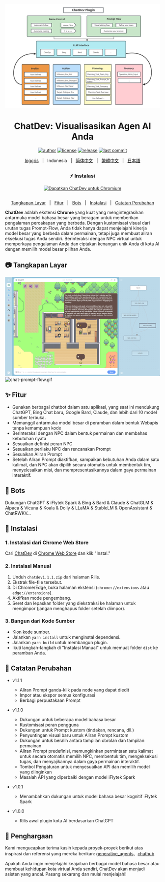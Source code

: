 <p align="center">
    <img src="./screenshots/chatgpt_architecture.svg">
</p>
<h1 align="center">ChatDev: Visualisasikan Agen AI Anda</h1>

<div align="center">

[![author][author-image]][author-url]
[![license][license-image]][license-url]
[![release][release-image]][release-url]
[![last commit][last-commit-image]][last-commit-url]

[Inggris](README.md) &nbsp;&nbsp;|&nbsp;&nbsp; Indonesia &nbsp;&nbsp;|&nbsp;&nbsp; [简体中文](README_ZH-CN.md) &nbsp;&nbsp;|&nbsp;&nbsp; [繁體中文](README_ZH-TW.md) &nbsp;&nbsp;|&nbsp;&nbsp; [日本語](README_JA.md)
##

### ⚡️ Instalasi

<a href="https://chrome.google.com/webstore/detail/chatdev-visualize-your-ai/dopllopmmfnghbahgbdejnkebfcmomej?utm_source=github"><img src="https://user-images.githubusercontent.com/64502893/231991498-8df6dd63-727c-41d0-916f-c90c15127de3.png" width="200" alt="Dapatkan ChatDev untuk Chromium"></a>

##

[Tangkapan Layar](#-tangkapan-layar) &nbsp;&nbsp;|&nbsp;&nbsp; [Fitur](#-fitur) &nbsp;&nbsp;|&nbsp;&nbsp; [Bots](#-bots) &nbsp;&nbsp;|&nbsp;&nbsp; [Instalasi](#-instalasi) &nbsp;&nbsp;|&nbsp;&nbsp; [Catatan Perubahan](#-catatan-perubahan)

[author-image]: https://img.shields.io/badge/author-10cl-blue.svg
[author-url]: https://github.com/10cl
[license-image]: https://img.shields.io/github/license/10cl/chatdev?color=blue
[license-url]: https://github.com/10cl/chatdev/blob/main/LICENSE
[release-image]: https://img.shields.io/github/v/release/10cl/chatdev?color=blue
[release-url]: https://github.com/10cl/chatdev/releases/latest
[last-commit-image]: https://img.shields.io/github/last-commit/10cl/chatdev?label=terakhir%20kali%20diubah
[last-commit-url]: https://github.com/10cl/chatdev/commits

</div>

**ChatDev** adalah ekstensi **Chrome** yang kuat yang mengintegrasikan antarmuka model bahasa besar yang beragam untuk memberikan pengalaman percakapan yang berbeda. Dengan kustomisasi visual dari urutan tugas Prompt-Flow, Anda tidak hanya dapat menjelajahi kinerja model besar yang berbeda dalam permainan, tetapi juga membuat aliran eksekusi tugas Anda sendiri. Berinteraksi dengan NPC virtual untuk memperkaya pengalaman Anda dan ciptakan kenangan unik Anda di kota AI dengan memilih model besar pilihan Anda.

## 📷 Tangkapan Layar
![game-prompt-flow.png](./screenshots/game-prompt-flow.png)
![chat-prompt-flow.gif](./screenshots/chat-prompt-flow.gif)

## ✨ Fitur
* Gunakan berbagai chatbot dalam satu aplikasi, yang saat ini mendukung ChatGPT, Bing Chat baru, Google Bard, Claude, dan lebih dari 10 model sumber terbuka.
* Memanggil antarmuka model besar di peramban dalam bentuk Webapis tanpa kemampuan kode
* Berinteraksi dengan NPC dalam bentuk permainan dan membahas kebutuhan nyata
* Sesuaikan definisi peran NPC
* Sesuaikan perilaku NPC dan rencanakan Prompt
* Sesuaikan Aliran Prompt
* Setelah Aliran Prompt diaktifkan, sampaikan kebutuhan Anda dalam satu kalimat, dan NPC akan dipilih secara otomatis untuk membentuk tim, menyelesaikan misi, dan mempresentasikannya dalam gaya permainan interaktif.

## 🤖 Bots
Dukungan ChatGPT & iFlytek Spark & Bing & Bard & Claude & ChatGLM & Alpaca & Vicuna & Koala & Dolly & LLaMA & StableLM & OpenAssistant & ChatRWKV...

## 🔨 Instalasi

### 1. Instalasi dari Chrome Web Store

Cari [ChatDev](https://chrome.google.com/webstore/detail/chatdev/dopllopmmfnghbahgbdejnkebfcmomej) di [Chrome Web Store](https://chrome.google.com/webstore/category/extensions) dan klik "Instal."

### 2. Instalasi Manual

1. Unduh `chatdev1.1.1.zip` dari halaman Rilis.
2. Ekstrak file-file tersebut.
3. Di Chrome/Edge, buka halaman ekstensi (`chrome://extensions` atau `edge://extensions`).
4. Aktifkan mode pengembang.
5. Seret dan lepaskan folder yang diekstraksi ke halaman untuk mengimpor (jangan menghapus folder setelah diimpor).

### 3. Bangun dari Kode Sumber

* Klon kode sumber.
* Jalankan `yarn install` untuk menginstal dependensi.
* Jalankan `yarn build` untuk membangun plugin.
* Ikuti langkah-langkah di "Instalasi Manual" untuk memuat folder `dist` ke peramban Anda.

## 📜 Catatan Perubahan
* v1.1.1

    * Aliran Prompt ganda-klik pada node yang dapat diedit
    * Impor atau ekspor semua konfigurasi
    * Berbagi perpustakaan Prompt
* v1.1.0

    * Dukungan untuk beberapa model bahasa besar
    * Kustomisasi peran pengguna
    * Dukungan untuk Prompt kustom (tindakan, rencana, dll.)
    * Penyuntingan visual baru untuk Aliran Prompt kustom
    * Dukungan untuk beralih antara tampilan obrolan dan tampilan permainan
    * Aliran Prompt predefinisi, memungkinkan permintaan satu kalimat untuk secara otomatis memilih NPC, membentuk tim, mengeksekusi tugas, dan menyajikannya dalam gaya permainan interaktif.
    * Tombol Pengaturan untuk menyesuaikan API dan memilih model yang diinginkan
    * Masalah API yang diperbaiki dengan model iFlytek Spark
* v1.0.1

    * Menambahkan dukungan untuk model bahasa besar kognitif iFlytek Spark
* v1.0.0

    * Rilis awal plugin kota AI berdasarkan ChatGPT

## 🤝 Penghargaan

Kami mengucapkan terima kasih kepada proyek-proyek berikut atas inspirasi dan referensi yang mereka berikan: [generative_agents](https://github.com/joonspk-research/generative_agents)、[chathub](https://github.com/chathub-dev/chathub)

Apakah Anda ingin menjelajahi keajaiban berbagai model bahasa besar atau membuat kehidupan kota virtual Anda sendiri, ChatDev akan menjadi asisten yang andal. Pasang sekarang dan mulai menjelajahi!
